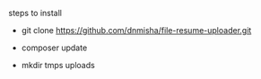 steps to install

- git clone https://github.com/dnmisha/file-resume-uploader.git

- composer update

- mkdir tmps uploads 
